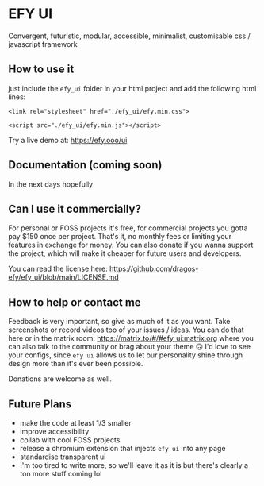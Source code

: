 # EFY UI
Convergent, futuristic, modular, accessible, minimalist, customisable css / javascript framework

## How to use it
just include the `efy_ui` folder in your html project and add the following html lines:

```<link rel="stylesheet" href="./efy_ui/efy.min.css">```

```<script src="./efy_ui/efy.min.js"></script>```

Try a live demo at: https://efy.ooo/ui

## Documentation (coming soon)

In the next days hopefully

## Can I use it commercially?

For personal or FOSS projects it's free, for commercial projects you gotta pay $150 once per project. That's it, no monthly fees or limiting your features in exchange for money. You can also donate if you wanna support the project, which will make it cheaper for future users and developers.

You can read the license here: https://github.com/dragos-efy/efy_ui/blob/main/LICENSE.md

## How to help or contact me

Feedback is very important, so give as much of it as you want. Take screenshots or record videos too of your issues / ideas. You can do that here or in the matrix room: https://matrix.to/#/#efy_ui:matrix.org where you can also talk to the community or brag about your theme 🙃 I'd love to see your configs, since `efy ui` allows us to let our personality shine through design more than it's ever been possible.

Donations are welcome as well.

## Future Plans

- make the code at least 1/3 smaller
- improve accessibility
- collab with cool FOSS projects
- release a chromium extension that injects `efy ui` into any page
- standardise transparent ui
- I'm too tired to write more, so we'll leave it as it is but there's clearly a ton more stuff coming lol
